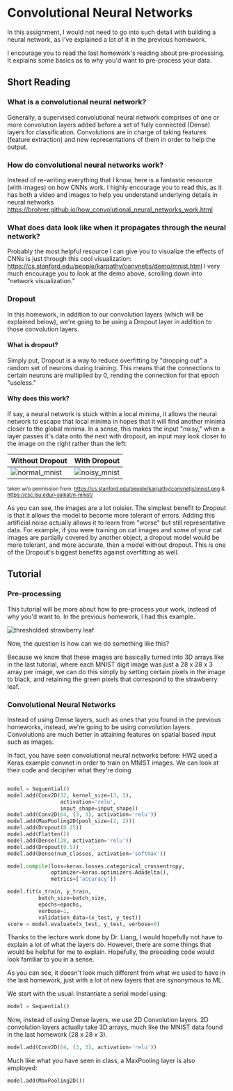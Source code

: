 # Convolutional Neural Networks
In this assignment, I would not need to go into such detail with building a neural network, as I've explained a lot of it in the previous homework.

I encourage you to read the last homework's reading about pre-processing. It explains some basics as to why you'd want to pre-process your data.

## Short Reading
### What is a convolutional neural network?
Generally, a supervised convolutional neural network comprises of one or more convolution layers added before a set of fully connected (Dense) layers for classification. Convolutions are in charge of taking features (feature extraction) and new representations of them in order to help the output. 

### How do convolutional neural networks work?
Instead of re-writing everything that I know, here is a fantastic resource (with images) on how CNNs work. I highly encourage you to read this, as it has both a video and images to help you understand underlying details in neural networks
https://brohrer.github.io/how_convolutional_neural_networks_work.html


### What does data look like when it propagates through the neural network?
Probably the most helpful resource I can give you to visualize the effects of CNNs is just through this cool visualization:
https://cs.stanford.edu/people/karpathy/convnetjs/demo/mnist.html
I very much encourage you to look at the demo above, scrolling down into "network visualization."

### Dropout
In this homework, in addition to our convolution layers (which will be explained below), we're going to be using a Dropout layer in addition to those convolution layers. 

#### What is dropout? 
Simply put, Dropout is a way to reduce overfitting by "dropping out" a random set of neurons during training. This means that the connections to certain neurons are multiplied by 0, rending the connection for that epoch "useless."

#### Why does this work? 
If say, a neural network is stuck within a local minima, it allows the neural network to escape that local minima in hopes that it will find another minima closer to the global minima. In a sense, this makes the input "noisy," when a layer passes it's data onto the next with dropout, an input may look closer to the image on the right rather than the left:

Without Dropout | With Dropout
------------ | -------------
![normal_mnist](https://i.imgur.com/2ayEHKT.png?1) | ![noisy_mnist](https://i.imgur.com/gnmrCLO.png)

<sub> taken w/o permission from: https://cs.stanford.edu/people/karpathy/convnetjs/mnist.png & https://csc.lsu.edu/~saikat/n-mnist/ </sub>

As you can see, the images are a lot noisier. The simplest benefit to Dropout is that it allows the model to become more tolerant of errors. Adding this artificial noise actually allows it to learn from "worse" but still representative data. For example, if you were training on cat images and some of your cat images are partially covered by another object, a dropout model would be more tolerant, and more accurate, then a model without dropout. This is one of the Dropout's biggest benefits against overfitting as well.

## Tutorial
### Pre-processing
This tutorial will be more about how to pre-process your work, instead of why you'd want to. In the previous homework, I had this example.

![thresholded strawberry leaf](https://i.imgur.com/rb9n4fM.png)

Now, the question is how can we do something like this?

Because we know that these images are basically turned into 3D arrays like in the last tutorial, where each MNIST digit image was just a 28 x 28 x 3 array per image, we can do this simply by setting certain pixels in the image to black, and retaining the green pixels that correspond to the strawberry leaf.

### Convolutional Neural Networks
Instead of using Dense layers, such as ones that you found in the previous homeworks, instead, we're going to be using convolution layers. Convolutions are much better in attaining features on spatial based input such as images.

In fact, you have seen convolutional neural networks before: HW2 used a Keras example convnet in order to train on MNIST images. We can look at their code and decipher what they're doing

```py

model = Sequential()
model.add(Conv2D(32, kernel_size=(3, 3),
                 activation='relu',
                 input_shape=input_shape))
model.add(Conv2D(64, (3, 3), activation='relu'))
model.add(MaxPooling2D(pool_size=(2, 2)))
model.add(Dropout(0.25))
model.add(Flatten())
model.add(Dense(128, activation='relu'))
model.add(Dropout(0.5))
model.add(Dense(num_classes, activation='softmax'))

model.compile(loss=keras.losses.categorical_crossentropy,
              optimizer=keras.optimizers.Adadelta(),
              metrics=['accuracy'])

model.fit(x_train, y_train,
          batch_size=batch_size,
          epochs=epochs,
          verbose=1,
          validation_data=(x_test, y_test))
score = model.evaluate(x_test, y_test, verbose=0)

```

Thanks to the lecture work done by Dr. Liang, I would hopefully not have to explain a lot of what the layers do. However, there are some things that would be helpful for me to explain. Hopefully, the preceding code would look familiar to you in a sense. 

As you can see, it doesn't look much different from what we used to have in the last homework, just with a lot of new layers that are synonymous to ML.

We start with the usual:
Instantiate a serial model using:
```py
model = Sequential()
```

Now, instead of using Dense layers, we use 2D Convolution layers. 2D convolution layers actually take 3D arrays, much like the MNIST data found in the last homework (28 x 28 x 3).
```py
model.add(Conv2D(64, (3, 3), activation='relu'))
```

Much like what you have seen in class, a MaxPooling layer is also employed:
```py
model.add(MaxPooling2D())
```
